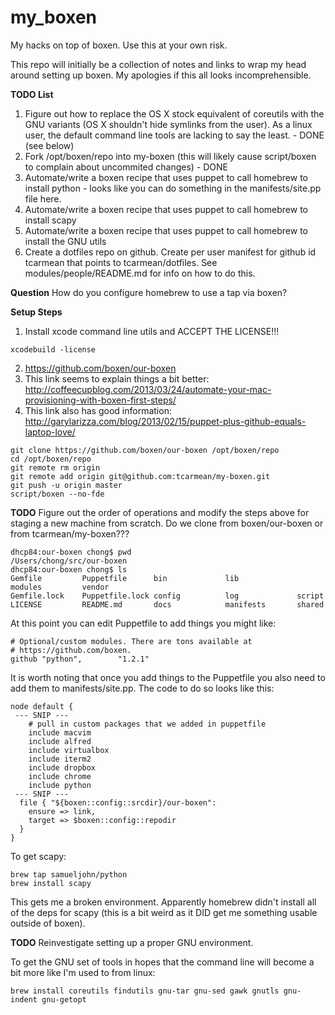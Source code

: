 my_boxen
========

My hacks on top of boxen. Use this at your own risk.

This repo will initially be a collection of notes and links to wrap my head around setting up boxen. My apologies if this all looks incomprehensible.

__TODO List__

1. Figure out how to replace the OS X stock equivalent of coreutils with the GNU variants (OS X shouldn't hide symlinks from the user). As a linux user, the default command line tools are lacking to say the least. - DONE (see below)
2. Fork /opt/boxen/repo into my-boxen (this will likely cause script/boxen to complain about uncommited changes) - DONE
3. Automate/write a boxen recipe that uses puppet to call homebrew to install python - looks like you can do something in the manifests/site.pp file here.
4. Automate/write a boxen recipe that uses puppet to call homebrew to install scapy
5. Automate/write a boxen recipe that uses puppet to call homebrew to install the GNU utils
6. Create a dotfiles repo on github. Create per user manifest for github id tcarmean that points to tcarmean/dotfiles. See modules/people/README.md for info on how to do this.

__Question__ How do you configure homebrew to use a tap via boxen?

__Setup Steps__

1. Install xcode command line utils and ACCEPT THE LICENSE!!!
```
xcodebuild -license
```
2. https://github.com/boxen/our-boxen
3. This link seems to explain things a bit better: http://coffeecupblog.com/2013/03/24/automate-your-mac-provisioning-with-boxen-first-steps/
4. This link also has good information: http://garylarizza.com/blog/2013/02/15/puppet-plus-github-equals-laptop-love/

```
git clone https://github.com/boxen/our-boxen /opt/boxen/repo
cd /opt/boxen/repo
git remote rm origin
git remote add origin git@github.com:tcarmean/my-boxen.git 
git push -u origin master
script/boxen --no-fde
```
__TODO__ Figure out the order of operations and modify the steps above for staging a new machine from scratch. Do we clone from boxen/our-boxen or from tcarmean/my-boxen???
```
dhcp84:our-boxen chong$ pwd
/Users/chong/src/our-boxen
dhcp84:our-boxen chong$ ls
Gemfile         Puppetfile      bin             lib             modules         vendor
Gemfile.lock    Puppetfile.lock config          log             script
LICENSE         README.md       docs            manifests       shared
```

At this point you can edit Puppetfile to add things you might like:

```
# Optional/custom modules. There are tons available at
# https://github.com/boxen.
github "python",        "1.2.1"
```

It is worth noting that once you add things to the Puppetfile you also need to add them to manifests/site.pp. The code to do so looks like this:

```
node default {
 --- SNIP ---
	# pull in custom packages that we added in puppetfile
	include	macvim
	include	alfred
	include	virtualbox
	include	iterm2
	include	dropbox
	include	chrome
	include python
 --- SNIP ---
  file { "${boxen::config::srcdir}/our-boxen":
    ensure => link,
    target => $boxen::config::repodir
  }
}
``` 

To get scapy:

```
brew tap samueljohn/python
brew install scapy
```

This gets me a broken environment. Apparently homebrew didn't install all of the deps for scapy (this is a bit weird as it DID get me something usable outside of boxen).

__TODO__ Reinvestigate setting up a proper GNU environment.

To get the GNU set of tools in hopes that the command line will become a bit more like I'm used to from linux:

```
brew install coreutils findutils gnu-tar gnu-sed gawk gnutls gnu-indent gnu-getopt
```
